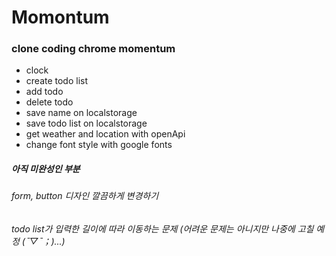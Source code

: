 # Momontum

### clone coding chrome momentum

- clock
- create todo list
- add todo
- delete todo
- save name on localstorage
- save todo list on localstorage
- get weather and location with openApi
- change font style with google fonts

##### 아직 미완성인 부분
###### form, button 디자인 깔끔하게 변경하기
###### todo list가 입력한 길이에 따라 이동하는 문제 (어려운 문제는 아니지만 나중에 고칠 예정 (ˉ▽ˉ；)...)
